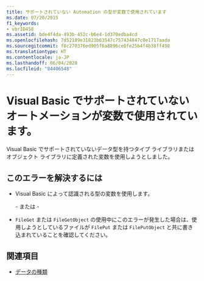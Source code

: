 ```yaml
---
title: サポートされていない Automation の型が変数で使用されています
ms.date: 07/20/2015
f1_keywords:
- vbrID458
ms.assetid: bde4f4da-493b-452c-b6e4-1d370edba4cd
ms.openlocfilehash: 7d52189e31823b63547c757434847c0e1717aada
ms.sourcegitcommit: f8c270376ed905f6a8896ce0fe25b4f4b38ff498
ms.translationtype: HT
ms.contentlocale: ja-JP
ms.lasthandoff: 06/04/2020
ms.locfileid: "84406548"
---
```

# <a name="variable-uses-an-automation-type-not-supported-in-visual-basic"></a>Visual Basic でサポートされていないオートメーションが変数で使用されています。

Visual Basic でサポートされていないデータ型を持つタイプ ライブラリまたはオブジェクト ライブラリに定義された変数を使用しようとしました。

## <a name="to-correct-this-error"></a>このエラーを解決するには

- Visual Basic によって認識される型の変数を使用します。

     \- または -

- `FileGet` または `FileGetObject` の使用中にこのエラーが発生した場合は、使用しようとしているファイルが `FilePut` または `FilePutObject` と共に書き込まれていることを確認してください。

## <a name="see-also"></a>関連項目

- [データの種類](../data-types/index.md)
